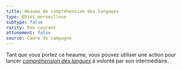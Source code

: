 ```yaml
---
title: Heaume de compréhension des langages
type: Objet merveilleux
subtype: false
rarity: Peu courant
attunement: false
source: Cadre de campagne
---
```

Tant que vous portez ce heaume, vous pouvez utiliser une action pour lancer [_compréhension des langues_](/grimoire/comprehension-des-langues/) à volonté par son intermédiaire.
